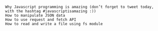 
    Why Javascript programming is amazing (don’t forget to tweet today, with the hashtag #javascriptisamazing :))
    How to manipulate JSON data
    How to use request and fetch API
    How to read and write a file using fs module
